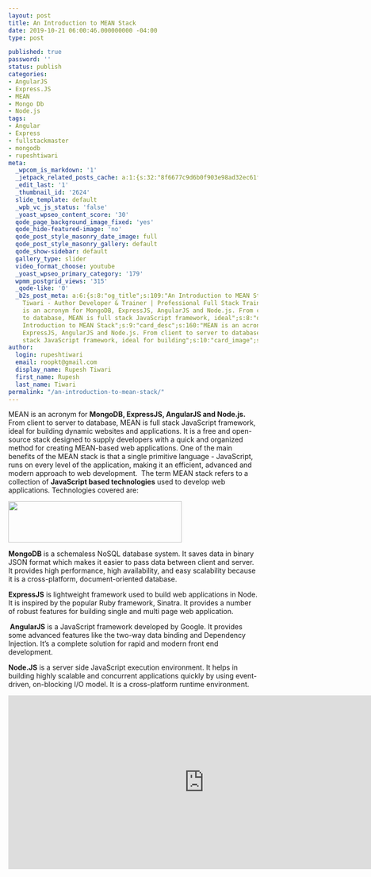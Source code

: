 ```yaml
---
layout: post
title: An Introduction to MEAN Stack
date: 2019-10-21 06:00:46.000000000 -04:00
type: post

published: true
password: ''
status: publish
categories:
- AngularJS
- Express.JS
- MEAN
- Mongo Db
- Node.js
tags:
- Angular
- Express
- fullstackmaster
- mongodb
- rupeshtiwari
meta:
  _wpcom_is_markdown: '1'
  _jetpack_related_posts_cache: a:1:{s:32:"8f6677c9d6b0f903e98ad32ec61f8deb";a:2:{s:7:"expires";i:1610213446;s:7:"payload";a:3:{i:0;a:1:{s:2:"id";i:1000;}i:1;a:1:{s:2:"id";i:2622;}i:2;a:1:{s:2:"id";i:3465;}}}}
  _edit_last: '1'
  _thumbnail_id: '2624'
  slide_template: default
  _wpb_vc_js_status: 'false'
  _yoast_wpseo_content_score: '30'
  qode_page_background_image_fixed: 'yes'
  qode_hide-featured-image: 'no'
  qode_post_style_masonry_date_image: full
  qode_post_style_masonry_gallery: default
  qode_show-sidebar: default
  gallery_type: slider
  video_format_choose: youtube
  _yoast_wpseo_primary_category: '179'
  wpmm_postgrid_views: '315'
  _qode-like: '0'
  _b2s_post_meta: a:6:{s:8:"og_title";s:109:"An Introduction to MEAN Stack - Rupesh
    Tiwari - Author Developer & Trainer | Professional Full Stack Training";s:7:"og_desc";s:147:"MEAN
    is an acronym for MongoDB, ExpressJS, AngularJS and Node.js. From client to server
    to database, MEAN is full stack JavaScript framework, ideal";s:8:"og_image";s:69:"https://blog.rupeshtiwari.com/wp-content/uploads/2019/10/RUPESH-5.png";s:10:"card_title";s:29:"An
    Introduction to MEAN Stack";s:9:"card_desc";s:160:"MEAN is an acronym for MongoDB,
    ExpressJS, AngularJS and Node.js. From client to server to database, MEAN is full
    stack JavaScript framework, ideal for building";s:10:"card_image";s:69:"https://blog.rupeshtiwari.com/wp-content/uploads/2019/10/RUPESH-5.png";}
author:
  login: rupeshtiwari
  email: roopkt@gmail.com
  display_name: Rupesh Tiwari
  first_name: Rupesh
  last_name: Tiwari
permalink: "/an-introduction-to-mean-stack/"
---
```

<p>MEAN is an acronym for <strong>MongoDB, ExpressJS, AngularJS and Node.js.</strong> From client to server to database, MEAN is full stack JavaScript framework, ideal for building dynamic websites and applications. It is a free and open-source stack designed to supply developers with a quick and organized method for creating MEAN-based web applications. One of the main benefits of the MEAN stack is that a single primitive language - JavaScript, runs on every level of the application, making it an efficient, advanced and modern approach to web development.  The term MEAN stack refers to a collection of <strong>JavaScript based technologies</strong> used to develop web applications. Technologies covered are:</p>
<p><img class="alignnone size-full wp-image-2627" src="{{ site.baseurl }}/assets/2019/10/OE-3.png" alt="" width="350" height="83" /></p>
<p><strong>MongoDB</strong> is a schemaless NoSQL database system. It saves data in binary JSON format which makes it easier to pass data between client and server. It provides high performance, high availability, and easy scalability because it is a cross-platform, document-oriented database.</p>
<p><strong>ExpressJS</strong> is lightweight framework used to build web applications in Node. It is inspired by the popular Ruby framework, Sinatra. It provides a number of robust features for building single and multi page web application.</p>
<p><strong> AngularJS</strong> is a JavaScript framework developed by Google. It provides some advanced features like the two-way data binding and Dependency Injection. It’s a complete solution for rapid and modern front end development.</p>
<p><strong>Node.JS</strong> is a server side JavaScript execution environment. It helps in building highly scalable and concurrent applications quickly by using event-driven, on-blocking I/O model. It is a cross-platform runtime environment.</p>
<p><iframe src="https://www.youtube.com/embed/fReXlw6iekU" width="790" height="350" frameborder="0" allowfullscreen="allowfullscreen"><span data-mce-type="bookmark" style="display: inline-block; width: 0px; overflow: hidden; line-height: 0;" class="mce_SELRES_start">﻿</span></iframe></p>
